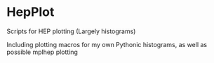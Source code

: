 # HepPlot
Scripts for HEP plotting (Largely histograms)

Including plotting macros for my own Pythonic histograms, as well as possible mplhep plotting
